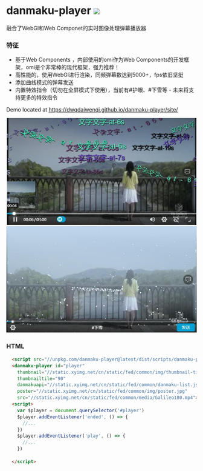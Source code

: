# danmaku-player [![](https://img.shields.io/npm/v/danmaku-player.svg)](https://www.npmjs.com/package/danmaku-player) 
融合了WebGl和Web Componet的实时图像处理弹幕播放器

### 特征
* 基于Web Components ，内部使用的omi作为Web Components的开发框架，omi是个非常棒的现代框架，强力推荐！
* 高性能的，使用WebGl进行渲染，同频弹幕数达到5000+，fps依旧坚挺
* 添加曲线模式的弹幕发送
* 内置特效指令（切勿在全屏模式下使用），当前有#护眼、#下雪等 - 未来将支持更多的特效指令

Demo located at https://dwqdaiwenqi.github.io/danmaku-player/site/

<img src="./preview1.jpg" style="margin:0 auto; width:699px;">

<img src="./preview2.jpg" style="margin:0 auto; width:699px;">


### HTML
```html
  <script src="//unpkg.com/danmaku-player@latest/dist/scripts/danmaku-player.min.js"></script>
  <danmaku-player id="player" 
    thumbnail="//static.xyimg.net/cn/static/fed/common/img/thumbnail-tile-90X1-scale-160X90.png" 
    thumbnailtile="90"
    danmakuapi="//static.xyimg.net/cn/static/fed/common/danmaku-list.json"
    poster="//static.xyimg.net/cn/static/fed/common/img/poster.jpg" 
    src="//static.xyimg.net/cn/static/fed/common/media/Galileo180.mp4"></danmaku-player>
  <script>
    var $player = document.querySelector('#player')
    $player.addEventListener('ended', () => {
      //...
    })
    $player.addEventListener('play', () => {
      //...
    })
 
  </script>
```
